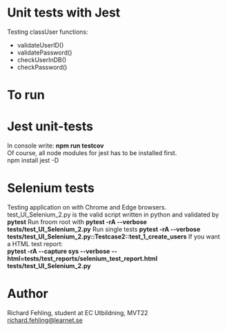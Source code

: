 # Unit tests with Jest
Testing classUser functions:
- validateUserID()
- validatePassword()
- checkUserInDB()
- checkPassword()

# To run
# Jest unit-tests
In console write: **npm run testcov**<br/>
Of course, all node modules for jest has to be installed first.<br/>
npm install jest -D<br/>

# Selenium tests
Testing application on with Chrome and Edge browsers.<br/>
test_UI_Selenium_2.py is the valid script written in python and validated by **pytest**
Run froom root with **pytest -rA --verbose tests/test_UI_Selenium_2.py**
Run single tests **pytest -rA --verbose tests/test_UI_Selenium_2.py::Testcase2::test_1_create_users**
If you want a HTML test report:<br/> 
**pytest -rA --capture sys --verbose --html=tests/test_reports/selenium_test_report.html tests/test_UI_Selenium_2.py** 

# Author
Richard Fehling, student at EC Utbildning, MVT22<br/>
richard.fehling@learnet.se